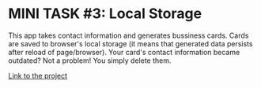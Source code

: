 # MINI TASK #3: Local Storage

This app takes contact information and generates bussiness cards.
Cards are saved to browser's local storage (it means that generated data persists after reload of page/browser). Your card's contact information became outdated? Not a problem! You simply delete them.

[Link to the project](https://raimedassimutis.github.io/Mini-Task-3-Local-Storage/.)

